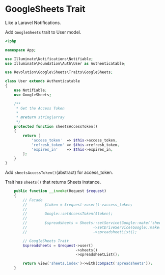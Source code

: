 # GoogleSheets Trait
Like a Laravel Notifications.

Add `GoogleSheets` trait to User model.

```php
<?php

namespace App;

use Illuminate\Notifications\Notifiable;
use Illuminate\Foundation\Auth\User as Authenticatable;

use Revolution\Google\Sheets\Traits\GoogleSheets;

class User extends Authenticatable
{
    use Notifiable;
    use GoogleSheets;

    /**
     * Get the Access Token
     *
     * @return string|array
     */
    protected function sheetsAccessToken()
    {
        return [
            'access_token'  => $this->access_token,
            'refresh_token' => $this->refresh_token,
            'expires_in'    => $this->expires_in,
        ];
    }
}
```

Add `sheetsAccessToken()`(abstract) for access_token.

Trait has `sheets()` that returns Sheets instance.

```php
    public function __invoke(Request $request)
    {
        // Facade
        //        $token = $request->user()->access_token;
        //
        //        Google::setAccessToken($token);
        //
        //        $spreadsheets = Sheets::setService(Google::make('sheets'))
        //                              ->setDriveService(Google::make('drive'))
        //                              ->spreadsheetList();

        // GoogleSheets Trait
        $spreadsheets = $request->user()
                                ->sheets()
                                ->spreadsheetList();

        return view('sheets.index')->with(compact('spreadsheets'));
    }
```
